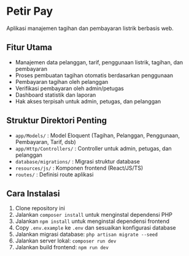 # Petir Pay

Aplikasi manajemen tagihan dan pembayaran listrik berbasis web.

## Fitur Utama

- Manajemen data pelanggan, tarif, penggunaan listrik, tagihan, dan pembayaran
- Proses pembuatan tagihan otomatis berdasarkan penggunaan
- Pembayaran tagihan oleh pelanggan
- Verifikasi pembayaran oleh admin/petugas
- Dashboard statistik dan laporan
- Hak akses terpisah untuk admin, petugas, dan pelanggan

## Struktur Direktori Penting

- `app/Models/` : Model Eloquent (Tagihan, Pelanggan, Penggunaan, Pembayaran, Tarif, dsb)
- `app/Http/Controllers/` : Controller untuk admin, petugas, dan pelanggan
- `database/migrations/` : Migrasi struktur database
- `resources/js/` : Komponen frontend (React/JS/TS)
- `routes/` : Definisi route aplikasi

## Cara Instalasi

1. Clone repository ini
2. Jalankan `composer install` untuk menginstal dependensi PHP
3. Jalankan `npm install` untuk menginstal dependensi frontend
4. Copy `.env.example` ke `.env` dan sesuaikan konfigurasi database
5. Jalankan migrasi database: `php artisan migrate --seed`
6. Jalankan server lokal: `composer run dev`
7. Jalankan build frontend: `npm run dev`
